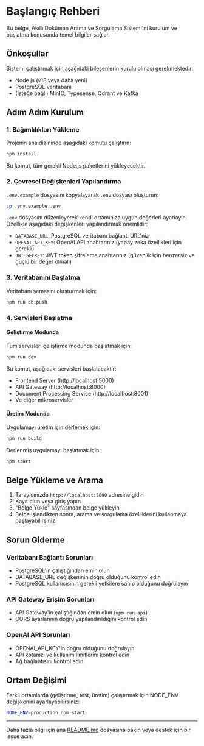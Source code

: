 # Başlangıç Rehberi

Bu belge, Akıllı Doküman Arama ve Sorgulama Sistemi'ni kurulum ve başlatma konusunda temel bilgiler sağlar.

## Önkoşullar

Sistemi çalıştırmak için aşağıdaki bileşenlerin kurulu olması gerekmektedir:

- Node.js (v18 veya daha yeni)
- PostgreSQL veritabanı
- (İsteğe bağlı) MinIO, Typesense, Qdrant ve Kafka

## Adım Adım Kurulum

### 1. Bağımlılıkları Yükleme

Projenin ana dizininde aşağıdaki komutu çalıştırın:

```bash
npm install
```

Bu komut, tüm gerekli Node.js paketlerini yükleyecektir.

### 2. Çevresel Değişkenleri Yapılandırma

`.env.example` dosyasını kopyalayarak `.env` dosyası oluşturun:

```bash
cp .env.example .env
```

`.env` dosyasını düzenleyerek kendi ortamınıza uygun değerleri ayarlayın. Özellikle aşağıdaki değişkenleri yapılandırmak önemlidir:

- `DATABASE_URL`: PostgreSQL veritabanı bağlantı URL'niz
- `OPENAI_API_KEY`: OpenAI API anahtarınız (yapay zeka özellikleri için gerekli)
- `JWT_SECRET`: JWT token şifreleme anahtarınız (güvenlik için benzersiz ve güçlü bir değer olmalı)

### 3. Veritabanını Başlatma

Veritabanı şemasını oluşturmak için:

```bash
npm run db:push
```

### 4. Servisleri Başlatma

#### Geliştirme Modunda

Tüm servisleri geliştirme modunda başlatmak için:

```bash
npm run dev
```

Bu komut, aşağıdaki servisleri başlatacaktır:
- Frontend Server (http://localhost:5000)
- API Gateway (http://localhost:8000)
- Document Processing Service (http://localhost:8001)
- Ve diğer mikroservisler

#### Üretim Modunda

Uygulamayı üretim için derlemek için:

```bash
npm run build
```

Derlenmiş uygulamayı başlatmak için:

```bash
npm start
```

## Belge Yükleme ve Arama

1. Tarayıcınızda `http://localhost:5000` adresine gidin
2. Kayıt olun veya giriş yapın
3. "Belge Yükle" sayfasından belge yükleyin
4. Belge işlendikten sonra, arama ve sorgulama özelliklerini kullanmaya başlayabilirsiniz

## Sorun Giderme

### Veritabanı Bağlantı Sorunları

- PostgreSQL'in çalıştığından emin olun
- DATABASE_URL değişkeninin doğru olduğunu kontrol edin
- PostgreSQL kullanıcısının gerekli yetkilere sahip olduğunu doğrulayın

### API Gateway Erişim Sorunları

- API Gateway'in çalıştığından emin olun (`npm run api`)
- CORS ayarlarının doğru yapılandırıldığını kontrol edin

### OpenAI API Sorunları

- OPENAI_API_KEY'in doğru olduğunu doğrulayın
- API kotanızı ve kullanım limitlerini kontrol edin
- Ağ bağlantısını kontrol edin

## Ortam Değişimi

Farklı ortamlarda (geliştirme, test, üretim) çalıştırmak için NODE_ENV değişkenini ayarlayabilirsiniz:

```bash
NODE_ENV=production npm start
```

---

Daha fazla bilgi için ana [README.md](README.md) dosyasına bakın veya destek için bir issue açın.
